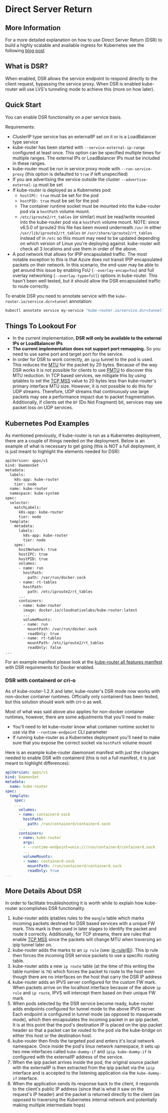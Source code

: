 # Direct Server Return

## More Information

For a more detailed explanation on how to use Direct Server Return (DSR) to build a highly scalable and available
ingress for Kubernetes see the following
[blog post](https://cloudnativelabs.github.io/post/2017-11-01-kube-high-available-ingress/)

## What is DSR?

When enabled, DSR allows the service endpoint to respond directly to the client request, bypassing the service proxy.
When DSR is enabled kube-router will use LVS's tunneling mode to achieve this (more on how later).

## Quick Start

You can enable DSR functionality on a per service basis.

Requirements:

* ClusterIP type service has an externalIP set on it or is a LoadBalancer type service
* kube-router has been started with `--service-external-ip-range` configured at least once. This option can be
  specified multiple times for multiple ranges. The external IPs or LoadBalancer IPs must be included in these ranges.
* kube-router must be run in service proxy mode with `--run-service-proxy` (this option is defaulted to `true` if left
  unspecified)
* If you are advertising the service outside the cluster `--advertise-external-ip` must be set
* If kube-router is deployed as a Kubernetes pod:
  * `hostIPC: true` must be set for the pod
  * `hostPID: true` must be set for the pod
  * The container runtime socket must be mounted into the kube-router pod via a `hostPath` volume mount.
  * `/etc/iproute2/rt_tables` (or similar) must be read/write mounted into the kube-router pod via a `hostPath` volume
    mount. NOTE: since v6.5.0 of iproute2 this file has been moved underneath `/usr` in either
    `/usr/lib/iproute2/rt_tables` or `/usr/share/iproute2/rt_tables` instead of in `/etc` so this mount may need to be
    updated depending on which version of Linux you're deploying against. kube-router will check all 3 locations and
    use them in order of the above.
* A pod network that allows for IPIP encapsulated traffic. The most notable exception to this is that Azure does not
  transit IPIP encapsulated packets on their network. In this scenario, the end-user may be able to get around this
  issue by enabling FoU (`--overlay-encap=fou`) and full overlay networking (`--overlay-type=full`) options in
  kube-router. This hasn't been well tested, but it should allow the DSR encapsulated traffic to route correctly.

To enable DSR you need to annotate service with the `kube-router.io/service.dsr=tunnel` annotation:

```sh
kubectl annotate service my-service "kube-router.io/service.dsr=tunnel"
```

## Things To Lookout For

* In the current implementation, **DSR will only be available to the external IPs or LoadBalancer IPs**
* **The current implementation does not support port remapping.** So you need to use same port and target port for the
  service.
* In order for DSR to work correctly, an `ipip` tunnel to the pod is used. This reduces the
  [MTU](https://en.wikipedia.org/wiki/Maximum_transmission_unit) for the packet by 20 bytes. Because of the way DSR
  works it is not possible for clients to use [PMTU](https://en.wikipedia.org/wiki/Path_MTU_Discovery) to discover this
  MTU reduction. In TCP based services, we mitigate this by using iptables to set the
  [TCP MSS](https://en.wikipedia.org/wiki/Maximum_segment_size) value to 20 bytes less than kube-router's primary
  interface MTU size. However, it is not possible to do this for UDP streams. Therefore, UDP streams that continuously
  use large packets may see a performance impact due to packet fragmentation. Additionally, if clients set the `DF`
  (Do Not Fragment) bit, services may see packet loss on UDP services.

## Kubernetes Pod Examples

As mentioned previously, if kube-router is run as a Kubernetes deployment, there are a couple of things needed on the
deployment. Below is an example of what is necessary to get going (this is NOT a full deployment, it is just meant to
highlight the elements needed for DSR):

```sh
apiVersion: apps/v1
kind: DaemonSet
metadata:
  labels:
    k8s-app: kube-router
    tier: node
  name: kube-router
  namespace: kube-system
spec:
  selector:
    matchLabels:
      k8s-app: kube-router
      tier: node
  template:
    metadata:
      labels:
        k8s-app: kube-router
        tier: node
    spec:
      hostNetwork: true
      hostIPC: true
      hostPID: true
      volumes:
      - name: run
        hostPath:
          path: /var/run/docker.sock
      - name: rt-tables
        hostPath:
          path: /etc/iproute2/rt_tables
      ...
      containers:
      - name: kube-router
        image: docker.io/cloudnativelabs/kube-router:latest
        ...
        volumeMounts:
        - name: run
          mountPath: /var/run/docker.sock
          readOnly: true
        - name: rt-tables
          mountPath: /etc/iproute2/rt_tables
          readOnly: false
...
```

For an example manifest please look at the
[kube-router all features manifest](../daemonset/kubeadm-kuberouter-all-features-dsr.yaml) with DSR requirements for
Docker enabled.

### DSR with containerd or cri-o

As of kube-router-1.2.X and later, kube-router's DSR mode now works with non-docker container runtimes. Officially only
containerd has been tested, but this solution should work with cri-o as well.

Most of what was said above also applies for non-docker container runtimes, however, there are some adjustments that
you'll need to make:

* You'll need to let kube-router know what container runtime socket to use via the `--runtime-endpoint` CLI parameter
* If running kube-router as a Kubernetes deployment you'll need to make sure that you expose the correct socket via
  `hostPath` volume mount

Here is an example kube-router daemonset manifest with just the changes needed to enable DSR with containerd (this is
not a full manifest, it is just meant to highlight differences):

```yaml
apiVersion: apps/v1
kind: DaemonSet
metadata:
  name: kube-router
spec:
  template:
    spec:
    ...
      volumes:
      - name: containerd-sock
        hostPath:
          path: /run/containerd/containerd.sock
      ...
      containers:
      - name: kube-router
        args:
        - --runtime-endpoint=unix:///run/containerd/containerd.sock
        ...
        volumeMounts:
        - name: containerd-sock
          mountPath: /run/containerd/containerd.sock
          readOnly: true
...
```

## More Details About DSR

In order to facilitate troubleshooting it is worth while to explain how kube-router accomplishes DSR functionality.

1. kube-router adds iptables rules to the `mangle` table which marks incoming packets destined for DSR based services
   with a unique FW mark. This mark is then used in later stages to identify the packet and route it correctly.
   Additionally, for TCP streams, there are rules that enable
   [TCP MSS](https://en.wikipedia.org/wiki/Maximum_segment_size) since the packets will change MTU when traversing an
   ipip tunnel later on.
2. kube-router adds the marks to an `ip rule` (see: [ip-rule(8)](https://man7.org/linux/man-pages/man8/ip-rule.8.html)).
   This ip rule then forces the incoming DSR service packets to use a specific routing table.
3. kube-router adds a new `ip route` table (at the time of this writing the table number is `78`) which forces the
   packet to route to the host even though there are no interfaces on the host that carry the DSR IP address
4. kube-router adds an IPVS server configured for the custom FW mark. When packets arrive on the localhost interface
   because of the above `ip rule` and `ip route`, IPVS will intercept them based on their unique FW mark.
5. When pods selected by the DSR service become ready, kube-router adds endpoints configured for tunnel mode to the
   above IPVS server. Each endpoint is configured in tunnel mode (as opposed to masquerade mode), which then
   encapsulates the incoming packet in an ipip packet. It is at this point that the pod's destination IP is placed on
   the ipip packet header so that a packet can be routed to the pod via the kube-bridge on either this host or the
   destination host.
6. kube-router then finds the targeted pod and enters it's local network namespace. Once inside the pod's linux network
   namespace, it sets up two new interfaces called `kube-dummy-if` and `ipip`. `kube-dummy-if` is configured with the
   externalIP address of the service.
7. When the ipip packet arrives inside the pod, the original source packet with the externalIP is then extracted from
   the ipip packet via the `ipip` interface and is accepted to the listening application via the `kube-dummy-if`
   interface.
8. When the application sends its response back to the client, it responds to the client's public IP address (since
   that is what it saw on the request's IP header) and the packet is returned directly to the client (as opposed to
  traversing the Kubernetes internal network and potentially making multiple intermediate hops)
